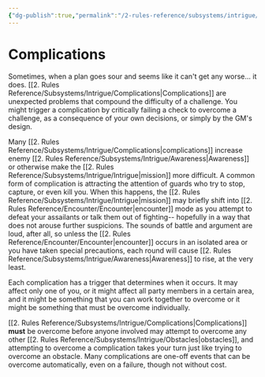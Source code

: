 ```yaml
---
{"dg-publish":true,"permalink":"/2-rules-reference/subsystems/intrigue/complications/"}
---
```


# Complications

Sometimes, when a plan goes sour and seems like it can't get any worse... it does. [[2. Rules Reference/Subsystems/Intrigue/Complications\|Complications]] are unexpected problems that compound the difficulty of a challenge. You might trigger a complication by critically failing a check to overcome a challenge, as a consequence of your own decisions, or simply by the GM's design. 

Many [[2. Rules Reference/Subsystems/Intrigue/Complications\|complications]] increase enemy [[2. Rules Reference/Subsystems/Intrigue/Awareness\|Awareness]] or otherwise make the [[2. Rules Reference/Subsystems/Intrigue/Intrigue\|mission]] more difficult. A common form of complication is attracting the attention of guards who try to stop, capture, or even kill you. When this happens, the [[2. Rules Reference/Subsystems/Intrigue/Intrigue\|mission]] may briefly shift into [[2. Rules Reference/Encounter/Encounter\|encounter]] mode as you attempt to defeat your assailants or talk them out of fighting-- hopefully in a way that does not arouse further suspicions. The sounds of battle and argument are loud, after all, so unless the [[2. Rules Reference/Encounter/Encounter\|encounter]] occurs in an isolated area or you have taken special precautions, each round will cause [[2. Rules Reference/Subsystems/Intrigue/Awareness\|Awareness]] to rise, at the very least. 

Each complication has a trigger that determines when it occurs. It may affect only one of you, or it might affect all party members in a certain area, and it might be something that you can work together to overcome or it might be something that must be overcome individually. 

[[2. Rules Reference/Subsystems/Intrigue/Complications\|Complications]] **must** be overcome before anyone involved may attempt to overcome any other [[2. Rules Reference/Subsystems/Intrigue/Obstacles\|obstacles]], and attempting to overcome a complication takes your turn just like trying to overcome an obstacle. Many complications are one-off events that can be overcome automatically, even on a failure, though not without cost. 